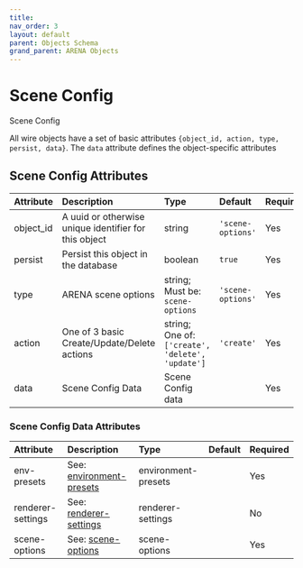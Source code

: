 ```yaml
---
title: 
nav_order: 3
layout: default
parent: Objects Schema
grand_parent: ARENA Objects
---
```



Scene Config
============


Scene Config

All wire objects have a set of basic attributes ```{object_id, action, type, persist, data}```. The ```data``` attribute defines the object-specific attributes

Scene Config Attributes
------------------------

|Attribute|Description|Type|Default|Required|
| :--- | :--- | :--- | :--- | :--- |
|object_id|A uuid or otherwise unique identifier for this object|string|```'scene-options'```|Yes|
|persist|Persist this object in the database|boolean|```true```|Yes|
|type|ARENA scene options|string; Must be: ```scene-options```|```'scene-options'```|Yes|
|action|One of 3 basic Create/Update/Delete actions|string; One of: ```['create', 'delete', 'update']```|```'create'```|Yes|
|data|Scene Config Data|Scene Config data||Yes|

### Scene Config Data Attributes

|Attribute|Description|Type|Default|Required|
| :--- | :--- | :--- | :--- | :--- |
|env-presets|See: [environment-presets](environment-presets)|environment-presets||Yes|
|renderer-settings|See: [renderer-settings](renderer-settings)|renderer-settings||No|
|scene-options|See: [scene-options](scene-options)|scene-options||Yes|
